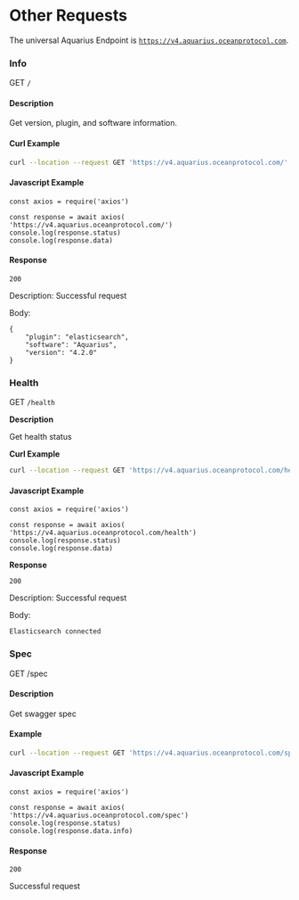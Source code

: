 # Other Requests

The universal Aquarius Endpoint is [`https://v4.aquarius.oceanprotocol.com`](https://v4.aquarius.oceanprotocol.com).

### **Info**

GET `/`

#### Description

Get version, plugin, and software information.

#### Curl Example

```bash
curl --location --request GET 'https://v4.aquarius.oceanprotocol.com/'
```

#### Javascript Example

```runkit  nodeVersion="18.x.x"
const axios = require('axios')

const response = await axios( 'https://v4.aquarius.oceanprotocol.com/')
console.log(response.status)
console.log(response.data)

```

#### Response

`200`

Description: Successful request

Body:

```
{
    "plugin": "elasticsearch",
    "software": "Aquarius",
    "version": "4.2.0"
}
```

### **Health**

GET `/health`

**Description**

Get health status

**Curl Example**

```bash
curl --location --request GET 'https://v4.aquarius.oceanprotocol.com/health'
```

#### Javascript Example

```runkit  nodeVersion="18.x.x"
const axios = require('axios')

const response = await axios( 'https://v4.aquarius.oceanprotocol.com/health')
console.log(response.status)
console.log(response.data)

```

**Response**

`200`

Description: Successful request

Body:

```
Elasticsearch connected
```

### **Spec**

GET /spec

#### Description

Get swagger spec

#### Example

```bash
curl --location --request GET 'https://v4.aquarius.oceanprotocol.com/spec'
```

#### Javascript Example

```runkit  nodeVersion="18.x.x"
const axios = require('axios')

const response = await axios( 'https://v4.aquarius.oceanprotocol.com/spec')
console.log(response.status)
console.log(response.data.info)

```

#### Response

`200`

Successful request
